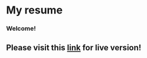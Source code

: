 # My resume

### Welcome!  
## Please visit this [link](https://defoxicator.github.io/resume/resume.html) for live version!
